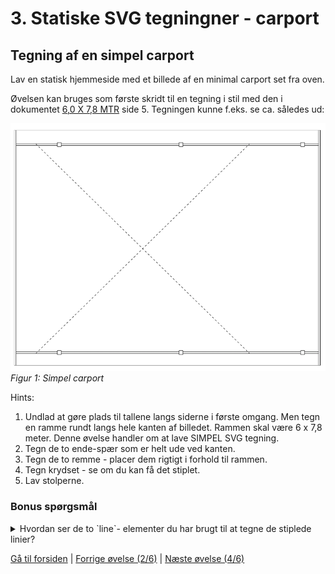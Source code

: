 # 3. Statiske SVG tegningner - carport

## Tegning af en simpel carport

Lav en statisk hjemmeside med et billede af en minimal carport set fra oven.

Øvelsen kan bruges som første skridt til en tegning i stil med den i dokumentet [6,0 X 7,8 MTR](./docs/CP01_DUR_vejledning_2016.pdf) side 5. Tegningen kunne f.eks. se ca. således ud:

![Figur 1: Simpel carport](./images/simpelCarport.png)
*Figur 1: Simpel carport*

Hints:

1. Undlad at gøre plads til tallene langs siderne i første omgang. Men tegn en ramme rundt langs hele kanten af billedet. Rammen skal være 6 x 7,8 meter. Denne øvelse handler om at lave SIMPEL SVG tegning.
2. Tegn de to ende-spær som er helt ude ved kanten.
3. Tegn de to remme - placer dem rigtigt i forhold til rammen.
4. Tegn krydset - se om du kan få det stiplet.
5. Lav stolperne.

### Bonus spørgsmål

<details>
<summary>
Hvordan ser de to `line`- elementer du har brugt til at tegne de stiplede linier?
</summary>

```xml
<line x1="55" y1="35" x2="600" y2="569.5" style="stroke:#000000; stroke-dasharray: 5 5;" />
<line x1="55" y1="569.5" x2="600" y2="35" style="stroke:#000000; stroke-dasharray: 5 5;" />
```

</details>

[Gå til forsiden](./README.md) | [Forrige øvelse (2/6)](./static_02.md) | [Næste øvelse (4/6)](./static_04.md)
